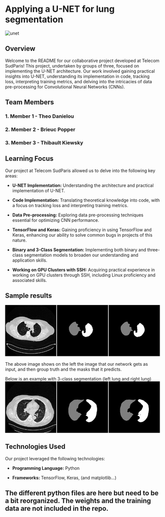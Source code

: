 # Applying a U-NET for lung segmentation
![unet](https://github.com/brieucpopper/lungSegmentationUnet/assets/102361078/6c83ff85-a6b7-4f09-8528-e205dafd101f)


## Overview

Welcome to the README for our collaborative project developed at Telecom SudParis! This project, undertaken by groups of three, focused on implementing the U-NET architecture. Our work involved gaining practical insights into U-NET, understanding its implementation in code, tracking loss, interpreting training metrics, and delving into the intricacies of data pre-processing for Convolutional Neural Networks (CNNs).

## Team Members

### 1. Member 1 - Theo Danielou

### 2. Member 2 - Brieuc Popper

### 3. Member 3 - Thibault Kiewsky

## Learning Focus

Our project at Telecom SudParis allowed us to delve into the following key areas:

- **U-NET Implementation:** Understanding the architecture and practical implementation of U-NET.
  
- **Code Implementation:** Translating theoretical knowledge into code, with a focus on tracking loss and interpreting training metrics.

- **Data Pre-processing:** Exploring data pre-processing techniques essential for optimizing CNN performance.

- **TensorFlow and Keras:** Gaining proficiency in using TensorFlow and Keras, enhancing our ability to solve common bugs in projects of this nature.

- **Binary and 3-Class Segmentation:** Implementing both binary and three-class segmentation models to broaden our understanding and application skills.

- **Working on GPU Clusters with SSH:** Acquiring practical experience in working on GPU clusters through SSH, including Linux proficiency and associated skills.

## Sample results

![example](https://github.com/brieucpopper/lungSegmentationUnet/blob/main/IMAGE_3.png)

The above image shows on the left the image that our network gets as input, and then group truth and the masks that it predicts.

Below is an example with 3-class segmentation (left lung and right lung)
![3class](https://github.com/brieucpopper/lungSegmentationUnet/blob/main/IMAGE_37.png)
## Technologies Used

Our project leveraged the following technologies:

- **Programming Language:** Python
  
- **Frameworks:** TensorFlow, Keras, (and matplotlib...)


## The different python files are here but need to be a bit reorganized. The weights and the training data are not included in the repo.
